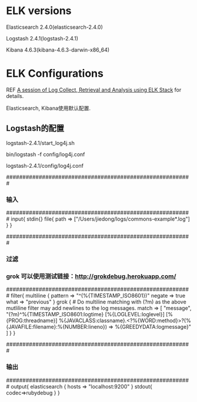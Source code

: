 # ELK versions

Elasticsearch 2.4.0(elasticsearch-2.4.0)

Logstash 2.4.1(logstash-2.4.1)

Kibana 4.6.3(kibana-4.6.3-darwin-x86_64)

# ELK Configurations

REF [A session of Log Collect, Retrieval and Analysis using ELK Stack](http://www.cnblogs.com/zhoujiagen/p/5317686.html) for details.

Elasticsearch, Kibana使用默认配置.

## Logstash的配置

logstash-2.4.1/start_log4j.sh

  bin/logstash -f config/log4j.conf

logstash-2.4.1/config/log4j.conf

  #########################################################
  ### 输入
  #########################################################
  input{
    stdin{}
    file{
      path => ["/Users/jiedong/logs/commons-example*.log"]
    }
  }

  #########################################################
  ### 过滤
  ###
  ### grok 可以使用测试链接：http://grokdebug.herokuapp.com/
  #########################################################
  filter{
    multiline {
        pattern => "^(%{TIMESTAMP_ISO8601})"
        negate => true
        what => "previous"
     }
     grok {
        # Do multiline matching with (?m) as the above mutliline filter may add newlines to the log messages.
        match => [ "message", "(?m)^%{TIMESTAMP_ISO8601:logtime} \[%{LOGLEVEL:loglevel}\] \[%{PROG:threadname}\] %{JAVACLASS:classname}\.<?%{WORD:method}>?\(%{JAVAFILE:filename}\:%{NUMBER:lineno}\) => %{GREEDYDATA:logmessage}" ]
     }
  }

  #########################################################
  ### 输出
  #########################################################
  output{
    elasticsearch { hosts => "localhost:9200" }
    stdout{ codec=>rubydebug }
  }
